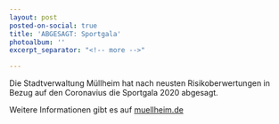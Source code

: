 ```yaml
---
layout: post
posted-on-social: true
title: 'ABGESAGT: Sportgala'
photoalbum: ''
excerpt_separator: "<!-- more -->"

---
```

Die Stadtverwaltung Müllheim hat nach neusten Risikoberwertungen in Bezug auf den Coronavius die Sportgala 2020 abgesagt.

Weitere Informationen gibt es auf [muellheim.de](http://www.muellheim.de/index.php?article_id=74)
